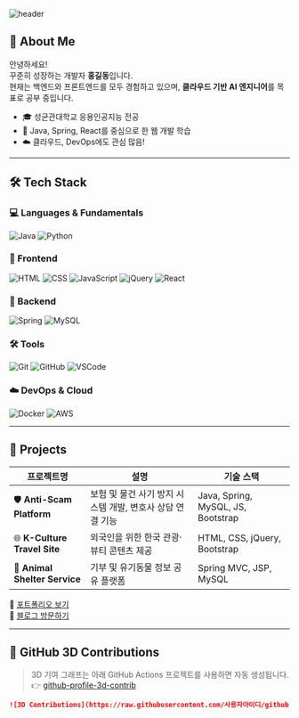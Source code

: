 <!-- 헤더 (멋진 상단 배너) -->
![header](https://capsule-render.vercel.app/api?type=Venom&color=gradient&height=300&section=header&text=Good%20to%20see%20you%20🧐&fontSize=40&fontColor=ffffff)

<!-- 소개 -->
## 👋 About Me
안녕하세요!  
꾸준히 성장하는 개발자 **홍길동**입니다.  
현재는 백엔드와 프론트엔드를 모두 경험하고 있으며, **클라우드 기반 AI 엔지니어**를 목표로 공부 중입니다.

- 🎓 성균관대학교 응용인공지능 전공
- 🧠 Java, Spring, React를 중심으로 한 웹 개발 학습
- ☁️ 클라우드, DevOps에도 관심 많음!

---

## 🛠️ Tech Stack

### 💻 Languages & Fundamentals
![Java](https://img.shields.io/badge/Java-007396?style=flat&logo=java&logoColor=white)
![Python](https://img.shields.io/badge/Python-3776AB?style=flat&logo=python&logoColor=white)

### 🎨 Frontend
![HTML](https://img.shields.io/badge/HTML5-E34F26?style=flat&logo=html5&logoColor=white)
![CSS](https://img.shields.io/badge/CSS3-1572B6?style=flat&logo=css3&logoColor=white)
![JavaScript](https://img.shields.io/badge/JavaScript-F7DF1E?style=flat&logo=javascript&logoColor=black)
![jQuery](https://img.shields.io/badge/jQuery-0769AD?style=flat&logo=jquery&logoColor=white)
![React](https://img.shields.io/badge/React-61DAFB?style=flat&logo=react&logoColor=black)

### 🧩 Backend
![Spring](https://img.shields.io/badge/Spring-6DB33F?style=flat&logo=spring&logoColor=white)
![MySQL](https://img.shields.io/badge/MySQL-4479A1?style=flat&logo=mysql&logoColor=white)

### 🛠 Tools
![Git](https://img.shields.io/badge/Git-F05032?style=flat&logo=git&logoColor=white)
![GitHub](https://img.shields.io/badge/GitHub-181717?style=flat&logo=github&logoColor=white)
![VSCode](https://img.shields.io/badge/VS_Code-007ACC?style=flat&logo=visualstudiocode&logoColor=white)

### ☁️ DevOps & Cloud
![Docker](https://img.shields.io/badge/Docker-2496ED?style=flat&logo=docker&logoColor=white)
![AWS](https://img.shields.io/badge/Amazon_AWS-232F3E?style=flat&logo=amazonaws&logoColor=white)

---

## 📂 Projects

| 프로젝트명                    | 설명                                                      | 기술 스택                          |
| ----------------------------- | --------------------------------------------------------- | ---------------------------------- |
| 🛡️ **Anti-Scam Platform**     | 보험 및 물건 사기 방지 시스템 개발, 변호사 상담 연결 기능 | Java, Spring, MySQL, JS, Bootstrap |
| 🌐 **K-Culture Travel Site**  | 외국인을 위한 한국 관광·뷰티 콘텐츠 제공                  | HTML, CSS, jQuery, Bootstrap       |
| 🐾 **Animal Shelter Service** | 기부 및 유기동물 정보 공유 플랫폼                         | Spring MVC, JSP, MySQL             |

🔗 [포트폴리오 보기](http://vithamin.dothome.co.kr)  
🔗 [블로그 방문하기](https://github.com/hm1211/vithamin.github.io)

---

## 🧊 GitHub 3D Contributions

> 3D 기여 그래프는 아래 GitHub Actions 프로젝트를 사용하면 자동 생성됩니다.  
> 👉 [github-profile-3d-contrib](https://github.com/yoshi389111/github-profile-3d-contrib)

```markdown
![3D Contributions](https://raw.githubusercontent.com/사용자아이디/github-profile-3d-contrib/main/profile-3d-contrib/output/github-contribution-grid-snake.svg)
